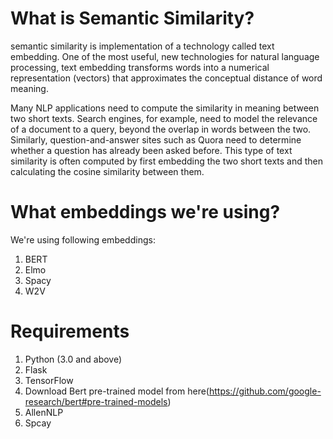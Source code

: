 # What is Semantic Similarity?
semantic similarity is implementation of a technology called text embedding. One of the most useful, new technologies for natural language processing, text embedding transforms words into a numerical representation (vectors) that approximates the conceptual distance of word meaning.

Many NLP applications need to compute the similarity in meaning between two short texts. Search engines, for example, need to model the relevance of a document to a query, beyond the overlap in words between the two. Similarly, question-and-answer sites such as Quora need to determine whether a question has already been asked before. This type of text similarity is often computed by first embedding the two short texts and then calculating the cosine similarity between them. 

# What embeddings we're using?
We're using following embeddings:
1. BERT
2. Elmo
3. Spacy
4. W2V

# Requirements
1. Python (3.0 and above)
2. Flask
3. TensorFlow
4. Download Bert pre-trained model from here(https://github.com/google-research/bert#pre-trained-models)
5. AllenNLP
6. Spcay


